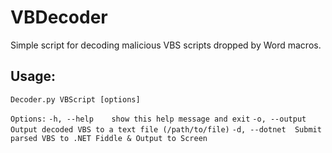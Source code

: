 # VBDecoder

Simple script for decoding malicious VBS scripts dropped by Word macros.

## Usage:

```Decoder.py VBScript [options]```

```Options:```
  ```-h, --help    show this help message and exit```
  ```-o, --output  Output decoded VBS to a text file (/path/to/file)```
  ```-d, --dotnet  Submit parsed VBS to .NET Fiddle & Output to Screen```

